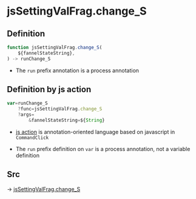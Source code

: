 # jsSettingValFrag.change_S

## Definition

```js.js
function jsSettingValFrag.change_S(
	${fannelStateString},
) -> runChange_S
```

- The `run` prefix annotation is a process annotation
## Definition by js action

```js.js
var=runChange_S
	?func=jsSettingValFrag.change_S
	?args=
		&fannelStateString=${String}
```

- [js action](#) is annotation-oriented language based on javascript in `CommandClick`

- The `run` prefix definition on `var` is a process annotation, not a variable definition

## Src

-> [jsSettingValFrag.change_S](https://github.com/puutaro/CommandClick/blob/master/app/src/main/java/com/puutaro/commandclick/fragment_lib/terminal_fragment/js_interface/system/JsSettingValFrag.kt#L24)


